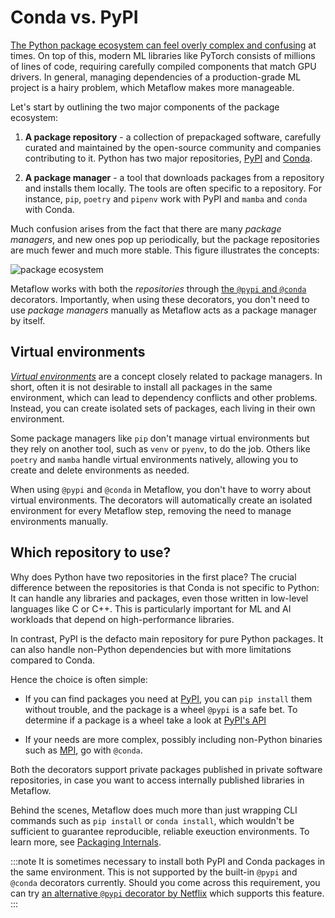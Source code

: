 
# Conda vs. PyPI

[The Python package ecosystem can
feel overly complex and
confusing](https://packaging.python.org/en/latest/overview/) at
times. On top of this, modern ML libraries like PyTorch consists of
millions of lines of code, requiring carefully compiled components
that match GPU drivers. In general, managing dependencies of a
production-grade ML project is a hairy problem, which Metaflow 
makes more manageable.

Let's start by outlining the two major components of the package ecosystem:

1. **A package repository** - a collection of prepackaged software,
   carefully curated and maintained by the open-source community and
   companies contributing to it. Python has two major repositories,
   [PyPI](https://pypi.org/) and [Conda](https://conda-forge.org/).

2. **A package manager** - a tool that downloads packages from a
   repository and installs them locally. The tools are often specific
   to a repository. For instance, `pip`, `poetry` and `pipenv` work
   with PyPI and `mamba` and `conda` with Conda.

Much confusion arises from the fact that there are many *package managers*,
and new ones pop up periodically, but the package repositories are
much fewer and much more stable. This figure illustrates the concepts:

![package ecosystem](/assets/repositories.png)

Metaflow works with both the *repositories* through [the
`@pypi` and `@conda`](/scaling/dependencies/libraries) decorators.
Importantly, when using these decorators, you don't need to use
*package managers* manually as Metaflow acts as a package manager by itself.

## Virtual environments

[*Virtual environments*](https://docs.python.org/3/library/venv.html)
are a concept closely related to package managers. In
 short, often it is not desirable to install all packages in the same
 environment, which can lead to dependency conflicts and other problems.
 Instead, you can create isolated sets of packages, each living in their own
 environment.

Some package managers like `pip` don't manage virtual environments but they rely
on another tool, such as `venv` or `pyenv`, to do the job. Others like
 `poetry` and `mamba` handle virtual environments natively, allowing you to
 create and delete environments as needed.

When using `@pypi` and `@conda` in Metaflow, you don't have to worry about
virtual environments. The decorators will automatically create an isolated
environment for every Metaflow step, removing the need to manage environments
manually.

## Which repository to use?

Why does Python have two repositories in the first place? The crucial difference
between the repositories is that Conda is not specific to Python: It can handle
any libraries and packages, even those written in low-level languages like C or
C++. This is particularly important for ML and AI workloads that depend on
high-performance libraries.

In contrast, PyPI is the defacto main repository for pure Python packages. It can
also handle non-Python dependencies but with more limitations compared to Conda.

Hence the choice is often simple:
 
 - If you can find packages you need at [PyPI](https://pypi.org),
   you can `pip install` them without trouble, and the package is a wheel
   `@pypi` is a safe bet. To determine if a package is a wheel take a look
   at [PyPI's API](https://warehouse.pypa.io/api-reference/json.html)

 - If your needs are more complex, possibly including non-Python binaries
   such as [MPI](https://anaconda.org/conda-forge/openmpi-mpifort), go with
   `@conda`.

Both the decorators support private packages published in private software
repositories, in case you want to access internally published libraries in
Metaflow.

Behind the scenes, Metaflow does much more than just wrapping CLI commands
such as `pip install` or `conda install`, which wouldn't be sufficient to
guarantee reproducible, reliable exeuction environments. To learn more,
see [Packaging Internals](/scaling/dependencies/internals).

:::note
It is sometimes necessary to install both PyPI and Conda packages in the same
environment. This is not supported by the built-in `@pypi` and `@conda` decorators
currently. Should you come across this requirement, you can try [an alternative `@pypi`
decorator by Netflix](/scaling/dependencies/libraries.md#alternative-pypi-and-conda-decorators)
which supports this feature.
:::
